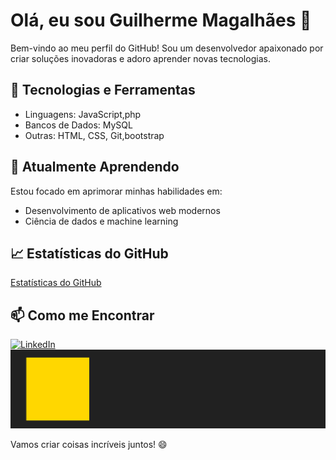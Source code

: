 # Olá, eu sou Guilherme Magalhães 👋

Bem-vindo ao meu perfil do GitHub! Sou um desenvolvedor apaixonado por criar soluções inovadoras e adoro aprender novas tecnologias.

## 🚀 Tecnologias e Ferramentas

- Linguagens: JavaScript,php
- Bancos de Dados:  MySQL
- Outras: HTML, CSS, Git,bootstrap

## 🌱 Atualmente Aprendendo

Estou focado em aprimorar minhas habilidades em:

- Desenvolvimento de aplicativos web modernos
- Ciência de dados e machine learning

## 📈 Estatísticas do GitHub

[Estatísticas do GitHub](https://github-readme-stats.vercel.app/api?username=BillieJoel&show_icons=true&theme=radical)

## 📫 Como me Encontrar


[![LinkedIn](https://img.shields.io/badge/LinkedIn-Connect-blue?style=flat-square&logo=linkedin)](https://www.linkedin.com/in/devmagalhaes/)
![Snake animation](https://github.com/BillieJoel/BillieJoel/blob/main/github-contribution-grid-snake.svg)


Vamos criar coisas incríveis juntos! 😄
